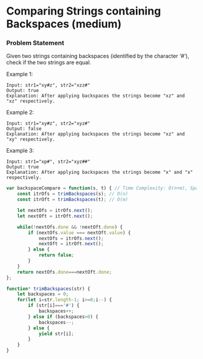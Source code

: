 # Comparing Strings containing Backspaces (medium)

### Problem Statement
Given two strings containing backspaces (identified by the character ‘#’), check if the two strings are equal.

Example 1:
```
Input: str1="xy#z", str2="xzz#"
Output: true
Explanation: After applying backspaces the strings become "xz" and "xz" respectively.
```
Example 2:
```
Input: str1="xy#z", str2="xyz#"
Output: false
Explanation: After applying backspaces the strings become "xz" and "xy" respectively.
```
Example 3:
```
Input: str1="xp#", str2="xyz##"
Output: true
Explanation: After applying backspaces the strings become "x" and "x" respectively.
```


```javascript
var backspaceCompare = function(s, t) { // Time Complexity: O(n+m), Space Complexity: O(1).
    const itrOfs = trimBackspaces(s); // O(n)
    const itrOft = trimBackspaces(t); // O(m)

    let nextOfs = itrOfs.next();
    let nextOft = itrOft.next();

    while(!nextOfs.done && !nextOft.done) {
        if (nextOfs.value === nextOft.value) {
            nextOfs = itrOfs.next();
            nextOft = itrOft.next();
        } else {
            return false;
        }
    }
    return nextOfs.done===nextOft.done;
};

function* trimBackspaces(str) {
    let backspaces = 0;
    for(let i=str.length-1; i>=0;i--) {
        if (str[i]==='#') {
            backspaces++;
        } else if (backspaces>0) {
            backspaces--;
        } else {
            yield str[i]; 
        }
    }
}
```
